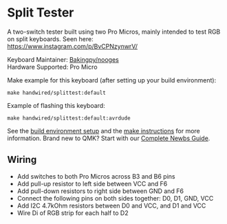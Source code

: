 Split Tester
============

A two-switch tester built using two Pro Micros, mainly intended to test RGB on split keyboards. Seen here: https://www.instagram.com/p/BvCPNzynwrV/

Keyboard Maintainer: [Bakingpy/nooges](https://github.com/nooges)  
Hardware Supported: Pro Micro   

Make example for this keyboard (after setting up your build environment):

    make handwired/splittest:default

Example of flashing this keyboard:

    make handwired/splittest:default:avrdude

See the [build environment setup](https://docs.qmk.fm/#/getting_started_build_tools) and the [make instructions](https://docs.qmk.fm/#/getting_started_make_guide) for more information. Brand new to QMK? Start with our [Complete Newbs Guide](https://docs.qmk.fm/#/newbs).

Wiring
------
- Add switches to both Pro Micros across B3 and B6 pins
- Add pull-up resistor to left side between VCC and F6
- Add pull-down resistors to right side between GND and F6
- Connect the following pins on both sides together: D0, D1, GND, VCC
- Add I2C 4.7kOhm resistors between D0 and VCC, and D1 and VCC
- Wire Di of RGB strip for each half to D2
